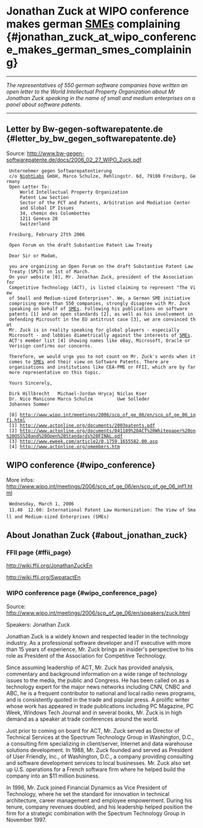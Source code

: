 # Jonathan Zuck at WIPO conference makes german [SMEs](SMEs "wikilink") complaining {#jonathan_zuck_at_wipo_conference_makes_german_smes_complaining}

------------------------------------------------------------------------

*The representatives of 550 german software companies have written an
open letter to the World Intellectual Property Organization about Mr
Jonathan Zuck speaking in the name of small and medium enterprises on a
panel about software patents.*

------------------------------------------------------------------------

## Letter by Bw-gegen-softwarepatente.de {#letter_by_bw_gegen_softwarepatente.de}

Source:
<http://www.bw-gegen-softwarepatente.de/docs/2006_02_27_WIPO_Zuck.pdf>

` Unternehmer gegen Softwarepatentierung`\
` c/o `[`NightLabs`](NightLabs "wikilink")` GmbH, Marco Schulze, Rehlingstr. 6d, 79100 Freiburg, Germany`\
` Open Letter To:`\
`     World Intellectual Property Organization`\
`     Patent Law Section`\
`     Sector of the PCT and Patents, Arbitration and Mediation Center`\
`     and Global IP Issues`\
`     34, chemin des Colombettes`\
`     1211 Geneva 20`\
`     Switzerland`

` Freiburg, February 27th 2006`

` Open Forum on the draft Substantive Patent Law Treaty`

` Dear Sir or Madam,`\
` `\
` you are organizing an Open Forum on the draft Substantive Patent Law`\
` Treaty (SPLT) on 1st of March.`\
` On your website [0], Mr. Jonathan Zuck, president of the Association for`\
` Competitive Technology (ACT), is listed claiming to represent "The View`\
` of Small and Medium-sized Enterprises". We, a German SME initiative`\
` comprising more than 550 companies, strongly disagree with Mr. Zuck`\
` speaking on behalf of `[`SMEs`](SMEs "wikilink")`. Following his publications on software`\
` patents [1] and on open standards [2], as well as his involvement in`\
` defending Microsoft in the EU antitrust case [3], we are convinced that`\
` Mr. Zuck is in reality speaking for global players - especially`\
` Microsoft - and lobbies diametrically against the interests of `[`SMEs`](SMEs "wikilink")`.`\
` ACT's member list [4] showing names like eBay, Microsoft, Oracle or`\
` Verisign confirms our concerns.`

` Therefore, we would urge you to not count on Mr. Zuck's words when it`\
` comes to `[`SMEs`](SMEs "wikilink")` and their view on Software Patents. There are`\
` organisations and institutions like CEA-PME or FFII, which are by far`\
` more representative on this topic.`

` Yours Sincerely,`\
` `\
` Dirk Hillbrecht   Michael-Jordan Hrycaj Niclas Kser`\
` Dr. Nico Manicone Marco Schulze         Uwe Solleder`\
` Johannes Sommer`\
` `\
` [0] `[`http://www.wipo.int/meetings/2006/scp_of_ge_06/en/scp_of_ge_06_inf1.html`](http://www.wipo.int/meetings/2006/scp_of_ge_06/en/scp_of_ge_06_inf1.html)\
` [1] `[`http://www.actonline.org/documents/2003patents.pdf`](http://www.actonline.org/documents/2003patents.pdf)\
` [2] `[`http://www.actonline.org/documents/041109%20ACT%20Whitepaper%20on%20OSS%20and%20Open%20Standards%20FINAL.pdf`](http://www.actonline.org/documents/041109%20ACT%20Whitepaper%20on%20OSS%20and%20Open%20Standards%20FINAL.pdf)\
` [3] `[`http://www.eweek.com/article2/0,1759,1655582,00.asp`](http://www.eweek.com/article2/0,1759,1655582,00.asp)\
` [4] `[`http://www.actonline.org/omembers.htm`](http://www.actonline.org/omembers.htm)

## WIPO conference {#wipo_conference}

More infos:
<http://www.wipo.int/meetings/2006/scp_of_ge_06/en/scp_of_ge_06_inf1.html>

` Wednesday, March 1, 2006     `\
` 11.40  12.00: International Patent Law Harmonization: The View of Small and Medium-sized Enterprises (SMEs)`

## About Jonathan Zuck {#about_jonathan_zuck}

### FFII page {#ffii_page}

<http://wiki.ffii.org/JonathanZuckEn>

<http://wiki.ffii.org/SwpatactEn>

### WIPO conference page {#wipo_conference_page}

Source:
<http://www.wipo.int/meetings/2006/scp_of_ge_06/en/speakers/zuck.html>

Speakers: Jonathan Zuck

Jonathan Zuck is a widely known and respected leader in the technology
industry. As a professional software developer and IT executive with
more than 15 years of experience, Mr. Zuck brings an insider\'s
perspective to his role as President of the Association for Competitive
Technology.

Since assuming leadership of ACT, Mr. Zuck has provided analysis,
commentary and background information on a wide range of technology
issues to the media, the public and Congress. He has been called on as a
technology expert for the major news networks including CNN, CNBC and
ABC, he is a frequent contributor to national and local radio news
programs, and is consistently quoted in the trade and popular press. A
prolific writer whose work has appeared in trade publications including
PC Magazine, PC Week, Windows Tech Journal and in several books, Mr.
Zuck is in high demand as a speaker at trade conferences around the
world.

Just prior to coming on board for ACT, Mr. Zuck served as Director of
Technical Services at the Spectrum Technology Group in Washington, D.C.,
a consulting firm specializing in client/server, Internet and data
warehouse solutions development. In 1988, Mr. Zuck founded and served as
President of User Friendly, Inc., of Washington, D.C., a company
providing consulting and software development services to local
businesses. Mr. Zuck also set up U.S. operations for a French software
firm where he helped build the company into an \$11 million business.

In 1996, Mr. Zuck joined Financial Dynamics as Vice President of
Technology, where he set the standard for innovation in technical
architecture, career management and employee empowerment. During his
tenure, company revenues doubled, and his leadership helped position the
firm for a strategic combination with the Spectrum Technology Group in
November 1997.

